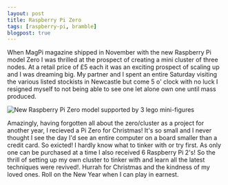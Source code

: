 ```yaml
---
layout: post
title: Raspberry Pi Zero
tags: [raspberry-pi, bramble]
blogpost: true
---
```

When MagPi magazine shipped in November with the new Raspberry Pi model Zero I was thrilled at the prospect of creating a mini cluster of three nodes. At a retail price of £5 each it was an exciting prospect of scaling up and I was dreaming big. My partner and I spent an entire Saturday visiting the various listed stockists in Newcastle but come 5 o' clock with no luck I resigned myself to not being able to see one let alone own one until mass produced.

<img src="{{site.baseurl}}/images/pizero.JPG" alt="New Raspberry Pi Zero model supported by 3 lego mini-figures" style="max-width: 480px" class="img-responsive center-block">

Amazingly, having forgotten all about the zero/cluster as a project for another year, I recieved a Pi Zero for Christmas! It's so small and I never thought I see the day I'd see an entire computer on a board smaller than a credit card. So exicted! I hardly know what to tinker with or try first. As only one can be purchased at a time I also received 6 Raspberry Pi 2's! So the thrill of setting up my own cluster to tinker with and learn all the latest techniques were revived!. Hurrah for Christmas and the kindness of my loved ones. Roll on the New Year when I can play in earnest.